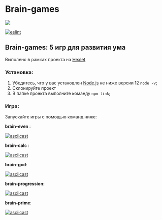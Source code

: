 # Brain-games
<a href="https://codeclimate.com/github/codeclimate/codeclimate/maintainability"><img src="https://api.codeclimate.com/v1/badges/a99a88d28ad37a79dbf6/maintainability" /></a>

[![eslint](https://github.com/chubiitsa/frontend-project-lvl1/workflows/eslint/badge.svg)](https://github.com/chubiitsa/frontend-project-lvl1/actions)

## Brain-games: 5 игр для развития ума
Выполено в рамках проекта на [Hexlet](https://ru.hexlet.io/)

### Установка:
1. Убедитесь, что у вас установлен [Node.js](https://nodejs.org/en/) не ниже версии 12 `node -v`;
1. Склонируйте проект
1. В папке проекта выполните команду `npm link`;

### Игра:
Запускайте игры с помощью команд ниже: 

**brain-even** :

[![asciicast](https://asciinema.org/a/0SpqUjafvNWMTFvwVnKmKqiZg.svg)](https://asciinema.org/a/0SpqUjafvNWMTFvwVnKmKqiZg)

**brain-calc** :

[![asciicast](https://asciinema.org/a/nXZ3KCZWWZdXPu8rC4c3xUSqY.svg)](https://asciinema.org/a/nXZ3KCZWWZdXPu8rC4c3xUSqY)

**brain-gcd**:

[![asciicast](https://asciinema.org/a/Wfan36foYH4cC0dypmsXrDAD0.svg)](https://asciinema.org/a/Wfan36foYH4cC0dypmsXrDAD0)

**brain-progression**:

[![asciicast](https://asciinema.org/a/dx51zWLh7LtItkwPEaTdvML5S.svg)](https://asciinema.org/a/dx51zWLh7LtItkwPEaTdvML5S)

**brain-prime**:

[![asciicast](https://asciinema.org/a/mjFJ0kpCzoFNUUvcs4fGBU5gr.svg)](https://asciinema.org/a/mjFJ0kpCzoFNUUvcs4fGBU5gr)